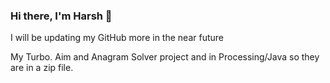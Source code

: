 ### Hi there, I'm Harsh 👋

I will be updating my GitHub more in the near future

My Turbo. Aim and Anagram Solver project and in Processing/Java so they are in a zip file.
